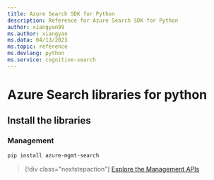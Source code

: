```yaml
---
title: Azure Search SDK for Python
description: Reference for Azure Search SDK for Python
author: xiangyan99
ms.author: xiangyan
ms.data: 04/13/2023
ms.topic: reference
ms.devlang: python
ms.service: cognitive-search
---
```

# Azure Search libraries for python

## Install the libraries


### Management

```bash
pip install azure-mgmt-search
```
> [!div class="nextstepaction"]
> [Explore the Management APIs](/python/api/overview/azure/search/management)